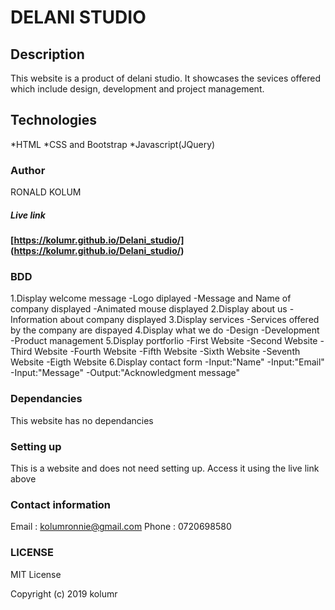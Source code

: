 # DELANI STUDIO
## Description
This website is a product of delani studio. It showcases the sevices offered which include design, development and project management.
## Technologies
*HTML
*CSS and Bootstrap
*Javascript(JQuery)
 ### Author
 RONALD KOLUM
##### Live link 
  **[https://kolumr.github.io/Delani_studio/] (https://kolumr.github.io/Delani_studio/)**
### BDD
  1.Display welcome message
    -Logo diplayed
    -Message and Name of company displayed
    -Animated mouse displayed
  2.Display about us
    -Information about company displayed
  3.Display services
    -Services offered by the company are dispayed
  4.Display what we do
    -Design
    -Development
    -Product management
  5.Display portforlio
    -First Website
    -Second Website
    -Third Website
    -Fourth Website
    -Fifth Website
    -Sixth Website
    -Seventh Website
    -Eigth Website
  6.Display contact form
    -Input:"Name"
    -Input:"Email"
    -Input:"Message"
    -Output:"Acknowledgment message"
### Dependancies
This website has no dependancies

### Setting up

This is a website and does not need setting up. Access it using the live link above

### Contact information
Email : kolumronnie@gmail.com
Phone : 0720698580

### LICENSE
MIT License

Copyright (c) 2019 kolumr
 <a href = "https://img.shields.io/github/license/Naereen/StrapDown.js.svg" ></a>
 <a href = "https://github.com/Naereen/StrapDown.js/blob/master/LICENSE" ></a>


          